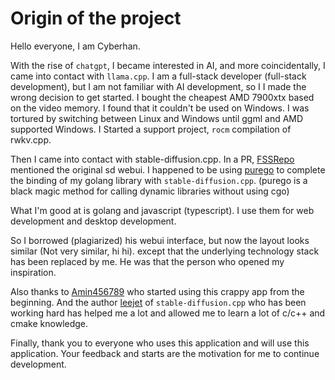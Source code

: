# Origin of the project

Hello everyone, I am Cyberhan.

With the rise of `chatgpt`, I became interested in AI, and more coincidentally, I came into contact with `llama.cpp`. 
I am a full-stack developer (full-stack development), but I am not familiar with AI development, so I I made the wrong decision to get started.
I bought the cheapest AMD 7900xtx based on the video memory.
I found that it couldn't be used on Windows. 
I was tortured by switching between Linux and Windows until ggml and AMD supported Windows.
I Started a support project, `rocm` compilation of rwkv.cpp.

Then I came into contact with stable-diffusion.cpp. In a PR, [FSSRepo](https://github.com/FSSRepo) mentioned the original sd webui. 
I happened to be using [purego](https://github.com/ebitengine/purego) to complete the binding of my golang library with `stable-diffusion.cpp`.
(purego is a black magic method for calling dynamic libraries without using cgo)

What I'm good at is golang and javascript (typescript). 
I use them for web development and desktop development.

So I borrowed (plagiarized) his webui interface, but now the layout looks similar (Not very similar, hi hi).
except that the underlying technology stack has been replaced by me. 
He was that the person who opened my inspiration.

Also thanks to [Amin456789](https://github.com/Amin456789) who started using this crappy app from the beginning.
And the author [leejet](https://github.com/leejet) of `stable-diffusion.cpp` who has been working hard has helped me a lot and allowed me to learn a lot of c/c++ and cmake knowledge.

Finally, thank you to everyone who uses this application and will use this application. 
Your feedback and starts are the motivation for me to continue development.
